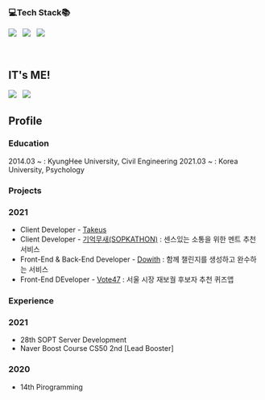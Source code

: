 <!-- <div align=center>

![header](https://capsule-render.vercel.app/api?type=wave&color=FFC0CB&height=350&section=header&text=✔️merge%20to%20dain&fontSize=65)

<br>

![Anurag's GitHub stats](https://github-readme-stats.vercel.app/api?username=ingong&count_private=true&show_icons=true&theme=buefy) -->

### 💻Tech Stack📚
<img src="https://img.shields.io/badge/Javascript-F7DF1E?style=for-the-badge&logo=Javascript&logoColor=white"/></a>&nbsp;&nbsp;
<img src="https://img.shields.io/badge/AWS-232F3E?style=for-the-badge&logo=Amazon-AWS&nbspAws&logoColor=white"/></a>&nbsp;&nbsp;
<img src="https://img.shields.io/badge/Git-F05032?style=for-the-badge&logo=Git&logoColor=white"/></a>&nbsp;&nbsp;

</div>

<br>

## IT's ME!
<a href="https://www.instagram.com/leeingong/"><img src="https://img.shields.io/badge/Instagram-DD2A78?style=flat-square&logo=Instagram&logoColor=white&link=https://www.instagram.com/leeingong/"/></a>&nbsp;&nbsp;
<a href="https://github.com/leeingong?tab=overview&from=2021-01-01&to=2021-01-09"><img src="https://img.shields.io/badge/GitHub-181717?style=flat-square&logo=Github&logoColor=white&link=https://www.instagram.com/leeingong/"/></a>

## Profile
### Education
2014.03 ~ : KyungHee University, Civil Engineering
2021.03 ~ : Korea University, Psychology

### Projects
### 2021
- Client Developer - [Takeus](https://github.com/memoryparrot/yesjam-server)
- Client Developer - [기억무새(SOPKATHON)](https://github.com/memoryparrot/yesjam-server) : 센스있는 소통을 위한 멘트 추천 서비스
- Front-End & Back-End Developer - [Dowith](https://github.com/DOWITH-Developer/DOWITH) : 함께 챌린지를 생성하고 완수하는 서비스
- Front-End DEveloper - [Vote47](https://github.com/vote47-Developer/vote47) : 서울 시장 재보궐 후보자 추천 퀴즈앱


### Experience
### 2021
- 28th SOPT Server Development
- Naver Boost Course CS50 2nd [Lead Booster]

### 2020
- 14th Pirogramming

<br>

